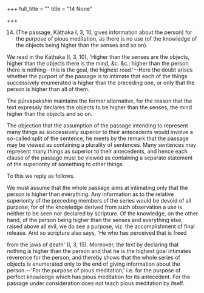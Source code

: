 +++
full_title = ""
title = "14 None"

+++


14. (The passage, Kāṭḥaka I, 3, 10, gives information about the person) for the purpose of pious meditation, as there is no use (of the knowledge of the objects being higher than the senses and so on).

We read in the Kāṭḥaka (I, 3, 10), 'Higher than the senses are the objects, higher than the objects there is the mind, &c. &c.; higher than the person there is nothing--this is the goal, the highest road.'--Here the doubt arises whether the purport of the passage is to intimate that each of the things successively enumerated is higher than the preceding one, or only that the person is higher than all of them.

The pūrvapakshin maintains the former alternative, for the reason that the text expressly declares the objects to be higher than the senses, the mind higher than the objects and so on.

The objection that the assumption of the passage intending to represent many things as successively superior to their antecedents would involve a so-called split of the sentence, he meets by the remark that the passage may be viewed as containing a plurality of sentences. Many sentences may represent many things as superior to their antecedents, and hence each clause of the passage must be viewed as containing a separate statement of the superiority of something to other things.

To this we reply as follows.

We must assume that the whole passage aims at intimating only that the person is higher than everything. Any information as to the relative superiority of the preceding members of the series would be devoid of all purpose; for of the knowledge derived from such observation a use is neither to be seen nor declared by scripture. Of the knowledge, on the other hand, of the person being higher than the senses and everything else, raised above all evil, we do see a purpose, viz. the accomplishment of final release. And so scripture also says, 'He who has perceived that is freed

from the jaws of death' (I, 3, 15). Moreover, the text by declaring that nothing is higher than the person and that he is the highest goal intimates reverence for the person, and thereby shows that the whole series of objects is enumerated only to the end of giving information about the person.--'For the purpose of pious meditation,' i.e. for the purpose of perfect knowledge which has pious meditation for its antecedent. For the passage under consideration does not teach pious meditation by itself.

